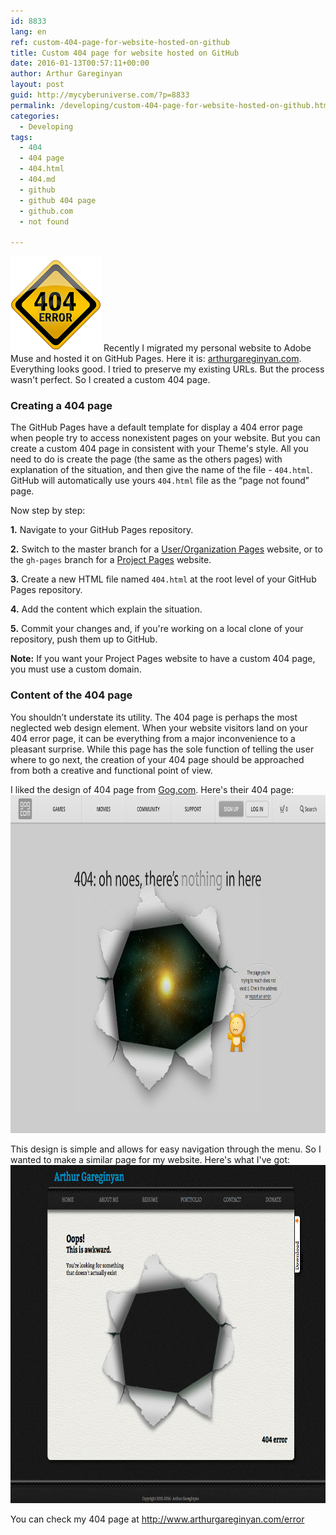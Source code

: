 ```yaml
---
id: 8833
lang: en
ref: custom-404-page-for-website-hosted-on-github
title: Custom 404 page for website hosted on GitHub
date: 2016-01-13T00:57:11+00:00
author: Arthur Gareginyan
layout: post
guid: http://mycyberuniverse.com/?p=8833
permalink: /developing/custom-404-page-for-website-hosted-on-github.html
categories:
  - Developing
tags:
  - 404
  - 404 page
  - 404.html
  - 404.md
  - github
  - github 404 page
  - github.com
  - not found

---
```


![thumb](/images/404-error-icon.png)
Recently I migrated my personal website to Adobe Muse and hosted it on GitHub Pages. Here it is: <a href="http://www.arthurgareginyan.com" target="_blank">arthurgareginyan.com</a>. Everything looks good. I tried to preserve my existing URLs. But the process wasn't perfect. So I created a custom 404 page. 
 

### Creating a 404 page

The GitHub Pages have a default template for display a 404 error page when people try to access nonexistent pages on your website. But you can create a custom 404 page in consistent with your Theme's style. All you need to do is create the page (the same as the others pages) with explanation of the situation, and then give the name of the file - `404.html`. GitHub will automatically use yours `404.html` file as the “page not found” page.

Now step by step:

**1.** Navigate to your GitHub Pages repository.

**2.** Switch to the master branch for a <a href="https://help.github.com/articles/user-organization-and-project-pages/#user--organization-pages" target="_blank">User/Organization Pages</a> website, or to the `gh-pages` branch for a <a href="https://help.github.com/articles/user-organization-and-project-pages/#project-pages" target="_blank">Project Pages</a> website.

**3.** Create a new HTML file named `404.html` at the root level of your GitHub Pages repository.

**4.** Add the content which explain the situation.

**5.** Commit your changes and, if you're working on a local clone of your repository, push them up to GitHub.

**Note:** If you want your Project Pages website to have a custom 404 page, you must use a custom domain.


### Content of the 404 page

You shouldn’t understate its utility. The 404 page is perhaps the most neglected web design element. When your website visitors land on your 404 error page, it can be everything from a major inconvenience to a pleasant surprise. While this page has the sole function of telling the user where to go next, the creation of your 404 page should be approached from both a creative and functional point of view.

I liked the design of 404 page from <a href="http://www.gog.com/error/404" target="_blank">Gog.com</a>. Here's their 404 page:
<img src="/images/404-example.png" alt="static contact form" width="1024" height="541" class="size-large wp-image-8834" />

This design is simple and allows for easy navigation through the menu. So I wanted to make a similar page for my website. Here's what I've got:
<img src="/images/404.png" alt="static contact form" width="1024" height="541" class="size-large wp-image-8835" />

You can check my 404 page at <a href="http://www.arthurgareginyan.com/error" target="_blank">http://www.arthurgareginyan.com/error</a>
